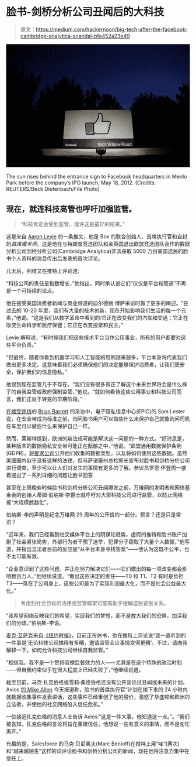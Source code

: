 # 脸书-剑桥分析公司丑闻后的大科技

> 原文：<https://medium.com/hackernoon/big-tech-after-the-facebook-cambridge-analytica-scandal-bfe452a23e49>

![](img/30423ec229ab07137b6a5c0ab193b5af.png)

The sun rises behind the entrance sign to Facebook headquarters in Menlo Park before the company’s IPO launch, May 18, 2012\. (Credits: REUTERS/Beck Diefenbach/File Photo)

## 现在，就连科技高管也呼吁加强监管。

> “科技肯定会受到监管。或许这是最好的结果。”

这是来自 [Aaron Levie](https://medium.com/u/c72d99a62d0d?source=post_page-----bfe452a23e49--------------------------------) 的一条推文，他是 Box 的联合创始人、首席执行官和自封的*首席魔术师*。这是他在与特朗普竞选团队和亲英国退出欧盟竞选团队合作的数据分析公司剑桥分析公司(Cambridge Analytica)非法获取 5000 万份美国选民的脸书个人资料的消息传出后发表的首次评论。

几天后，列维又在推特上评论道:

“科技公司的责任呈指数增长，”他指出，同时承认说它们“仅仅是平台和管道”不再是一个可持续的论点。

他在接受美国消费者新闻与商业频道的迪尔德丽·博萨采访时做了更多的阐述。“在过去的 10-20 年里，我们有大量的技术创新，现在开始影响我们生活的每一个元素，”他说。“这是我们从数字革命中看到的:它正在改变我们的汽车和交通；它正在改变生命科学和医疗保健；它正在改变投票和民主。”

Levie 解释说，“有时候我们把这些技术平台当作公用事业，所有的用户都要对这些平台负责。”

“但最终，随着你看到机器学习和人工智能的用例越来越多，平台本身将代表我们做出更多决定。这意味着我们必须确保他们的决定能够保护消费者，让我们更安全，保护我们的信息隐私。”

他提到现在监管几乎不存在。“我们没有很多真正了解这个未来世界将会是什么样子的自我监管或政府强制监管，”他说。“就如何看待这些公用事业和科技公司而言，我们正处于转变的早期阶段。”

[在接受](https://www.wired.com/story/facebook-privacy-transparency-cambridge-analytica/)[连线](https://medium.com/u/ecdcb63e1a76?source=post_page-----bfe452a23e49--------------------------------)的 [Brian Barrett](https://medium.com/u/39fb548f1378?source=post_page-----bfe452a23e49--------------------------------) 的采访中，电子隐私信息中心(EPIC)的 Sam Lester 说，在安全带成为标准之前，询问脸书用户可以做些什么来保护自己就像询问司机在车里可以做些什么来保护自己一样。

然而，莱斯特提到，欧洲的新法规可能是解决这一问题的一种方式。“好消息是，某种版本的数据隐私安全带可能正在酝酿之中，”他说。“欧盟通用数据保护条例(GDPR)，[将要求公司](https://www.wired.com/story/europes-new-privacy-law-will-change-the-web-and-more/)公开他们收集的数据类型，以及将如何使用这些数据。虽然美国国内似乎没有这样的法律，但马萨诸塞州总检察长宣布对脸书和剑桥分析公司进行调查，至少可以让人们对发生的事情有更多的了解。参议员罗恩·怀登周一接着提出了一系列详细的问题让脸书回答

甚至在上周晚些时候脸书和剑桥分析公司丑闻爆发之前，万维网的发明者和网络基金会的创始人蒂姆·伯纳斯·李爵士就呼吁对大型科技公司进行监管，以防止网络被“大规模武器化”。

伯纳斯-李的声明是纪念万维网 29 周年的公开信的一部分。预言？还是只是常识？

“近年来，我们已经看到社交媒体平台上的阴谋论趋势，虚假的推特和脸书账户加剧了社会紧张局势，外部行为者干预了选举，犯罪分子窃取了大量个人数据，”他写道，并指出立法者目前的反应是“从平台本身寻找答案”——他认为这既不公平，也不太可能有效。

“企业意识到了这些问题，并正在努力解决它们——它们做出的每一项改变都会影响数百万人，”他继续说道。“做出这些决定的责任——T0 和 T1、T2 有时是负担 T3——落在了公司身上，这些公司是为了实现利润最大化，而不是社会公益最大化。”

> 考虑到社会目标的法律或监管框架可能有助于缓解这些紧张关系。

“我希望网络反映我们的希望，实现我们的梦想，而不是放大我们的恐惧，加深我们的分歧，”伯纳斯-李说。

[麦克·艾萨克](https://medium.com/u/2394d159fb05?source=post_page-----bfe452a23e49--------------------------------)来自[《纽约时报》](https://medium.com/u/b42354b051f1?source=post_page-----bfe452a23e49--------------------------------)，目前正在休书，他在推特上评论说“我一直听到的一件事是‘无论科技公司搞得有多糟，邀请监管会让事情变得更糟’。不过，请向我解释一下，如何允许科技公司继续自我监管。”

“相信我，我不是一个赞扬官僚监督效力的人——尤其是在这个特殊的政治时刻——但自我约束似乎在很大程度上已经失败了，”他继续说道。

截至目前，马克·扎克伯格或雪莉·桑德伯格还没有公开谈论过丑闻或未来的计划。Axios [的 Mike Allen](https://www.axios.com/zuckerberg-speak-publicly-cambridge-analytica-data-10f0c29a-465b-4f2b-baf7-b8391d7b1d75.html) 今天报道称，脸书的首席执行官“计划在接下来的 24 小时内就数据收集事件发表讲话，这些事件已经重创了他的股价，激怒了华盛顿和欧洲的立法者，并使他的社交网络陷入信任危机。”

一位接近扎克伯格的消息人士告诉 Axios:“这是一件大事，他知道这一点。”。“我们被告知，扎克伯格的言论将旨在重建信任，他想说一些有意义的事情，而不是匆忙离开。”

有趣的是，Salesforce 的马克·贝尼奥夫(Marc Benioff)在推特上用“哇”(两次)和“越来越陌生”这样的词评论脸书和剑桥分析公司的新闻，现在他将注意力集中在信任上。